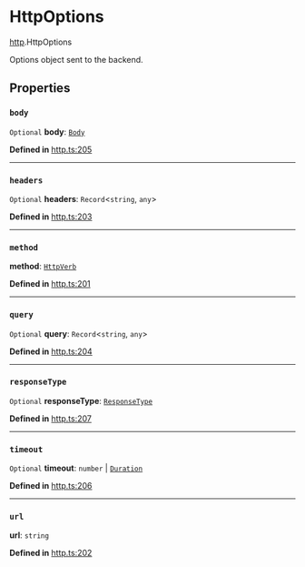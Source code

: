 # HttpOptions

[http](../modules/http.md).HttpOptions

Options object sent to the backend.

## Properties

### `body`

 `Optional` **body**: [`Body`](../classes/http.Body.md)

**Defined in** [http.ts:205](https://github.com/tauri-apps/tauri/blob/e29997c5/tooling/api/src/http.ts#L205)

___

### `headers`

 `Optional` **headers**: `Record`<`string`, `any`\>

**Defined in** [http.ts:203](https://github.com/tauri-apps/tauri/blob/e29997c5/tooling/api/src/http.ts#L203)

___

### `method`

 **method**: [`HttpVerb`](../modules/http.md#httpverb)

**Defined in** [http.ts:201](https://github.com/tauri-apps/tauri/blob/e29997c5/tooling/api/src/http.ts#L201)

___

### `query`

 `Optional` **query**: `Record`<`string`, `any`\>

**Defined in** [http.ts:204](https://github.com/tauri-apps/tauri/blob/e29997c5/tooling/api/src/http.ts#L204)

___

### `responseType`

 `Optional` **responseType**: [`ResponseType`](../enums/http.ResponseType.md)

**Defined in** [http.ts:207](https://github.com/tauri-apps/tauri/blob/e29997c5/tooling/api/src/http.ts#L207)

___

### `timeout`

 `Optional` **timeout**: `number` \| [`Duration`](http.Duration.md)

**Defined in** [http.ts:206](https://github.com/tauri-apps/tauri/blob/e29997c5/tooling/api/src/http.ts#L206)

___

### `url`

 **url**: `string`

**Defined in** [http.ts:202](https://github.com/tauri-apps/tauri/blob/e29997c5/tooling/api/src/http.ts#L202)
